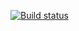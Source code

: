 [![Build status](https://ci.appveyor.com/api/projects/status/g89221m270xw1yfp?svg=true)](https://ci.appveyor.com/project/IlyaZakharovQA/delivery-card-selenide-427kc)
